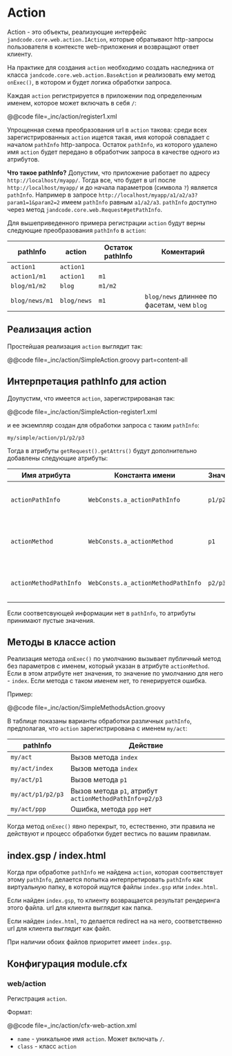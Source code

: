 
Action
======

Action - это объекты, реализующие интерфейс `jandcode.core.web.action.IAction`, которые
обратывают http-запросы пользователя в контексте web-приложения и возвращают
ответ клиенту.

На практике для создания `action` необходимо создать наследника от класса
`jandcode.core.web.action.BaseAction` и реализовать ему метод `onExec()`, в котором
и будет логика обработки запроса.

Каждая `action` регистрируется в приложении под определенным именем, которое может
включать в себя `/`:

@@code file=_inc/action/register1.xml

Упрощенная схема преобразования url в `action` такова:
среди всех зарегистрированных `action` ищется такая, имя которой совпадает с
началом `pathInfo` http-запроса. Остаток `pathInfo`, из которого удалено имя `action`
будет передано в обработчик запроса в качестве одного из атрибутов.

**Что такое pathInfo?** Допустим, что приложение работает
по адресу `http://localhost/myapp/`. Тогда все, что будет в url
после `http://localhost/myapp/` и до начала параметров (символа `?`)
является `pathInfo`. Например в запросе
`http://localhost/myapp/a1/a2/a3?param1=1&param2=2` имеем `pathInfo` равным `a1/a2/a3`.
`pathInfo` доступно через метод `jandcode.core.web.Request#getPathInfo`.

Для вышеприведенного примера регистрации `action` будут верны следующие преобразования
`pathInfo` в `action`:

| pathInfo | action | Остаток pathInfo | Коментарий |
| --- | --- | --- | --- |
| `action1` | `action1` |  |  |
| `action1/m1` | `action1` | `m1` | |
| `blog/m1/m2` | `blog` | `m1/m2` | |
| `blog/news/m1` | `blog/news` | `m1` | `blog/news` длиннее по фасетам, чем `blog`


Реализация action
-----------------

Простейшая реализация `action` выглядит так:

@@code file=_inc/action/SimpleAction.groovy part=content-all

Интерпретация pathInfo для action
---------------------------------

Доупустим, что имеется `action`, зарегистрированая так:

@@code file=_inc/action/SimpleAction-register1.xml

и ее экземпляр создан для обработки запроса с таким `pathInfo`:

```
my/simple/action/p1/p2/p3
```

Тогда в атрибуты `getRequest().getAttrs()` будут дополнительно добавлены следующие
атрибуты:

| Имя атрибута | Константа имени | Значение | Коментарий |
| --- | --- | --- | --- |
|`actionPathInfo`|`WebConsts.a_actionPathInfo`|`p1/p2/p3`|`pathInfo`, из которого убрано имя action|
|`actionMethod`|`WebConsts.a_actionMethod`|`p1`|Первый фасет из `actionPathInfo`, имя "метода" для action|
|`actionMethodPathInfo`|`WebConsts.a_actionMethodPathInfo`|`p2/p3`|`actionPathInfo`, из которого убран первый фасет|

Если соответсвующей информации нет в `pathInfo`, то атрибуты принимают пустые значения.

Методы в классе action
----------------------

Реализация метода `onExec()` по умолчанию вызывает публичный метод без параметров
с именем, который указан в атрибуте `actionMethod`. Если в этом атрибуте нет
значения, то значение по умолчанию для него - `index`. Если метода с таком именем
нет, то генерируется ошибка.

Пример:

@@code file=_inc/action/SimpleMethodsAction.groovy

В таблице показаны варианты обработки различных `pathInfo`, предполагая, что
`action` зарегистрирована с именем `my/act`:

| pathInfo | Действие |
| --- | --- |
| `my/act` | Вызов метода `index` |
| `my/act/index` | Вызов метода `index` |
| `my/act/p1` | Вызов метода `p1` |
| `my/act/p1/p2/p3` | Вызов метода `p1`, атрибут `actionMethodPathInfo=p2/p3` |
| `my/act/ppp` | Ошибка, метода `ppp` нет |

Когда метод `onExec()` явно перекрыт, то, естественно, эти правила не действуют и
процесс обработки будет вестись по вашим правилам.

index.gsp / index.html
----------------------

Когда при обработке `pathInfo` не найдена `action`, которая соответствует
этому `pathInfo`, делается попытка интерпретировать `pathInfo` как виртуальную
папку, в которой ищутся файлы `index.gsp` или `index.html`.

Если найден `index.gsp`, то клиенту возвращается результат рендеринга этого файла.
url для клиента выглядит как папка.

Если найден `index.html`, то делается redirect на на него, соответственно
url для клиента выглядит как файл.

При наличии обоих файлов приоритет имеет `index.gsp`.


Конфигурация module.cfx
----------------------

### web/action

Регистрация `action`.

Формат:

@@code file=_inc/action/cfx-web-action.xml

* `name` - уникальное имя `action`. Может включать `/`.
* `class` - класс `action`





